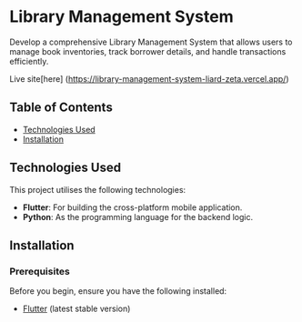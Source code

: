 # Library Management System

Develop a comprehensive Library Management System that allows users to manage book inventories, track borrower details, and handle transactions efficiently.

Live site[here] (https://library-management-system-liard-zeta.vercel.app/)
## Table of Contents

- [Technologies Used](#technologies-used)
- [Installation](#installation)


## Technologies Used

This project utilises the following technologies:

- **Flutter**: For building the cross-platform mobile application.
- **Python**: As the programming language for the backend logic.


## Installation

### Prerequisites

Before you begin, ensure you have the following installed:

- [Flutter](https://flutter.dev/docs/get-started/install) (latest stable version)

